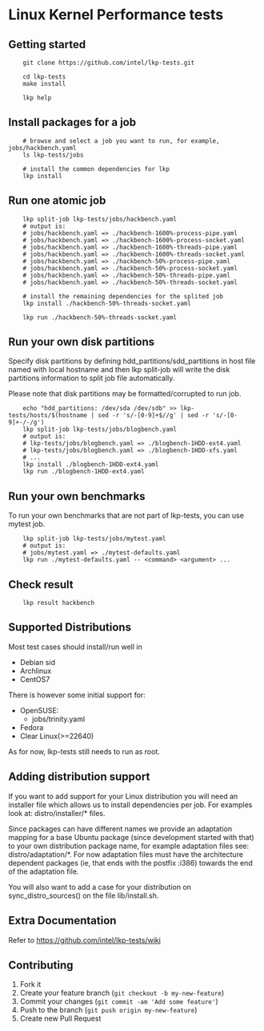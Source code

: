# Linux Kernel Performance tests

## Getting started

```
	git clone https://github.com/intel/lkp-tests.git

	cd lkp-tests
	make install

	lkp help
```

## Install packages for a job

```
	# browse and select a job you want to run, for example, jobs/hackbench.yaml
	ls lkp-tests/jobs
	
	# install the common dependencies for lkp
	lkp install
```

## Run one atomic job

```
	lkp split-job lkp-tests/jobs/hackbench.yaml
	# output is:
	# jobs/hackbench.yaml => ./hackbench-1600%-process-pipe.yaml
	# jobs/hackbench.yaml => ./hackbench-1600%-process-socket.yaml
	# jobs/hackbench.yaml => ./hackbench-1600%-threads-pipe.yaml
	# jobs/hackbench.yaml => ./hackbench-1600%-threads-socket.yaml
	# jobs/hackbench.yaml => ./hackbench-50%-process-pipe.yaml
	# jobs/hackbench.yaml => ./hackbench-50%-process-socket.yaml
	# jobs/hackbench.yaml => ./hackbench-50%-threads-pipe.yaml
	# jobs/hackbench.yaml => ./hackbench-50%-threads-socket.yaml

	# install the remaining dependencies for the splited job
	lkp install ./hackbench-50%-threads-socket.yaml

	lkp run ./hackbench-50%-threads-socket.yaml
```

## Run your own disk partitions

Specify disk partitions by defining hdd_partitions/sdd_partitions in host file
named with local hostname and then lkp split-job will write the disk partitions
information to split job file automatically.

Please note that disk partitions may be formatted/corrupted to run job.

```
	echo "hdd_partitions: /dev/sda /dev/sdb" >> lkp-tests/hosts/$(hostname | sed -r 's/-[0-9]+$//g' | sed -r 's/-[0-9]+-/-/g')
	lkp split-job lkp-tests/jobs/blogbench.yaml
	# output is:
	# lkp-tests/jobs/blogbench.yaml => ./blogbench-1HDD-ext4.yaml
	# lkp-tests/jobs/blogbench.yaml => ./blogbench-1HDD-xfs.yaml
	# ...
	lkp install ./blogbench-1HDD-ext4.yaml
	lkp run ./blogbench-1HDD-ext4.yaml
```

## Run your own benchmarks

To run your own benchmarks that are not part of lkp-tests, you can use mytest job.

```
	lkp split-job lkp-tests/jobs/mytest.yaml
	# output is:
	# jobs/mytest.yaml => ./mytest-defaults.yaml
	lkp run ./mytest-defaults.yaml -- <command> <argument> ...
```

## Check result
```
	lkp result hackbench
```

## Supported Distributions

Most test cases should install/run well in

- Debian sid
- Archlinux
- CentOS7

There is however some initial support for:

- OpenSUSE:
	- jobs/trinity.yaml
- Fedora
- Clear Linux(>=22640)

As for now, lkp-tests still needs to run as root.

## Adding distribution support

If you want to add support for your Linux distribution you will need
an installer file which allows us to install dependencies per job. For
examples look at: distro/installer/* files.

Since packages can have different names we provide an adaptation mapping for a
base Ubuntu package (since development started with that) to your own
distribution package name, for example adaptation files see:
distro/adaptation/*. For now adaptation files must have the architecture
dependent packages (ie, that ends with the postfix :i386) towards the end
of the adaptation file.

You will also want to add a case for your distribution on sync_distro_sources()
on the file lib/install.sh.

## Extra Documentation
Refer to https://github.com/intel/lkp-tests/wiki

## Contributing

1. Fork it
2. Create your feature branch (`git checkout -b my-new-feature`)
3. Commit your changes (`git commit -am 'Add some feature'`)
4. Push to the branch (`git push origin my-new-feature`)
5. Create new Pull Request
